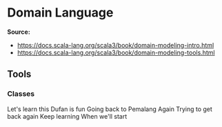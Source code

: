 # Domain Language

**Source:**

- https://docs.scala-lang.org/scala3/book/domain-modeling-intro.html
- https://docs.scala-lang.org/scala3/book/domain-modeling-tools.html

## Tools

### Classes

Let's learn this
Dufan is fun
Going back to Pemalang
Again
Trying to get back again
Keep learning
When we'll start
